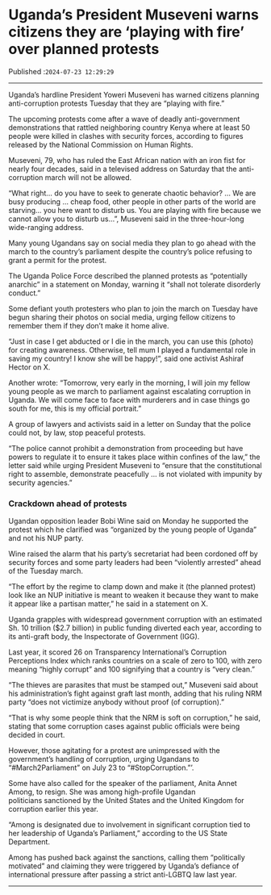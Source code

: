 # Uganda’s President Museveni warns citizens they are ‘playing with fire’ over planned protests

Published :`2024-07-23 12:29:29`

---

Uganda’s hardline President Yoweri Museveni has warned citizens planning anti-corruption protests Tuesday that they are “playing with fire.”

The upcoming protests come after a wave of deadly anti-government demonstrations that rattled neighboring country Kenya where at least 50 people were killed in clashes with security forces, according to figures released by the National Commission on Human Rights.

Museveni, 79, who has ruled the East African nation with an iron fist for nearly four decades, said in a televised address on Saturday that the anti-corruption march will not be allowed.

“What right… do you have to seek to generate chaotic behavior? … We are busy producing … cheap food, other people in other parts of the world are starving… you here want to disturb us. You are playing with fire because we cannot allow you to disturb us…”, Museveni said in the three-hour-long wide-ranging address.

Many young Ugandans say on social media they plan to go ahead with the march to the country’s parliament despite the country’s police refusing to grant a permit for the protest.

The Uganda Police Force described the planned protests as “potentially anarchic” in a statement on Monday, warning it “shall not tolerate disorderly conduct.”

Some defiant youth protesters who plan to join the march on Tuesday have begun sharing their photos on social media, urging fellow citizens to remember them if they don’t make it home alive.

“Just in case I get abducted or I die in the march, you can use this (photo) for creating awareness. Otherwise, tell mum I played a fundamental role in saving my country! I know she will be happy!”, said one activist Ashiraf Hector on X.

Another wrote: “Tomorrow, very early in the morning, I will join my fellow young people as we march to parliament against escalating corruption in Uganda. We will come face to face with murderers and in case things go south for me, this is my official portrait.”

A group of lawyers and activists said in a letter on Sunday that the police could not, by law, stop peaceful protests.

“The police cannot prohibit a demonstration from proceeding but have powers to regulate it to ensure it takes place within confines of the law,” the letter said while urging President Museveni to “ensure that the constitutional right to assemble, demonstrate peacefully … is not violated with impunity by security agencies.”

### Crackdown ahead of protests

Ugandan opposition leader Bobi Wine said on Monday he supported the protest which he clarified was “organized by the young people of Uganda” and not his NUP party.

Wine raised the alarm that his party’s secretariat had been cordoned off by security forces and some party leaders had been “violently arrested” ahead of the Tuesday march.

“The effort by the regime to clamp down and make it (the planned protest) look like an NUP initiative is meant to weaken it because they want to make it appear like a partisan matter,” he said in a statement on X.

Uganda grapples with widespread government corruption with an estimated Sh. 10 trillion ($2.7 billion) in public funding diverted each year, according to its anti-graft body, the Inspectorate of Government (IGG).

Last year, it scored 26 on Transparency International’s Corruption Perceptions Index which ranks countries on a scale of zero to 100, with zero meaning “highly corrupt” and 100 signifying that a country is “very clean.”

“The thieves are parasites that must be stamped out,” Museveni said about his administration’s fight against graft last month, adding that his ruling NRM party “does not victimize anybody without proof (of corruption).”

“That is why some people think that the NRM is soft on corruption,” he said, stating that some corruption cases against public officials were being decided in court.

However, those agitating for a protest are unimpressed with the government’s handling of corruption, urging Ugandans to “#March2Parliament” on July 23 to “#StopCorruption.”’.

Some have also called for the speaker of the parliament, Anita Annet Among, to resign. She was among high-profile Ugandan politicians sanctioned by the United States and the United Kingdom for corruption earlier this year.

“Among is designated due to involvement in significant corruption tied to her leadership of Uganda’s Parliament,” according to the US State Department.

﻿Among has pushed back against the sanctions, calling them “politically motivated” and claiming they were triggered by Uganda’s defiance of international pressure after passing a strict anti-LGBTQ law last year.

---

